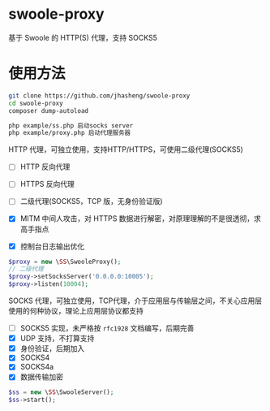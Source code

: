 # swoole-proxy
基于 Swoole 的 HTTP(S) 代理，支持 SOCKS5


# 使用方法
```bash
git clone https://github.com/jhasheng/swoole-proxy
cd swoole-proxy
composer dump-autoload

php example/ss.php 启动socks server
php example/proxy.php 启动代理服务器
```

HTTP 代理，可独立使用，支持HTTP/HTTPS，可使用二级代理(SOCKS5)

- [ ] HTTP 反向代理
- [ ] HTTPS 反向代理
- [ ] 二级代理(SOCKS5，TCP 版，无身份验证版)
- [x] MITM 中间人攻击，对 HTTPS 数据进行解密，对原理理解的不是很透彻，求高手指点
- [x] 控制台日志输出优化


```php
$proxy = new \SS\SwooleProxy();
// 二级代理
$proxy->setSocksServer('0.0.0.0:10005');
$proxy->listen(10004);
```


SOCKS 代理，可独立使用，TCP代理，介于应用层与传输层之间，不关心应用层使用的何种协议，理论上应用层协议都支持

- [ ] SOCKS5 实现，未严格按 `rfc1928` 文档编写，后期完善
- [x] UDP 支持，不打算支持
- [x] 身份验证，后期加入
- [x] SOCKS4
- [x] SOCKS4a
- [x] 数据传输加密

```php
$ss = new \SS\SwooleServer();
$ss->start();
```